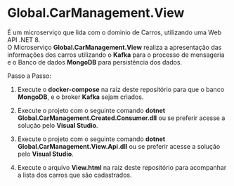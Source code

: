 # Global.CarManagement.View

É um microserviço que lida com o dominio de Carros, utilizando uma Web API .NET 8. </br>
O Microserviço <b>Global.CarManagement.View</b> realiza a apresentação das informações dos carros utilizando o <b>Kafka</b> para o processo de mensageria e o Banco de dados <b>MongoDB</b> para persistência dos dados.

Passo a Passo:

1. Execute o <b>docker-compose</b> na raiz deste repositório para que o banco <b>MongoDB</b>, e o broker <b>Kafka</b> sejam criados. 

2. Execute o projeto com o seguinte comando <b>dotnet Global.CarManagement.Created.Consumer.dll</b> ou se preferir acesse a solução pelo <b>Visual Studio</b>.

3. Execute o projeto com o seguinte comando <b>dotnet Global.CarManagement.View.Api.dll</b> ou se preferir acesse a solução pelo <b>Visual Studio</b>.

4. Execute o arquivo <b>View.html</b> na raiz deste repositório para acompanhar a lista dos carros que são cadastrados.
